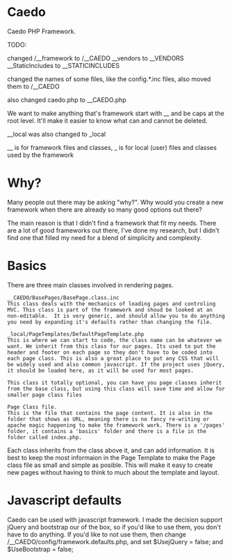 # Caedo
Caedo PHP Framework.

TODO: 

changed /__framework to /__CAEDO
__vendors to __VENDORS
__StaticIncludes to __STATICINCLUDES

changed the names of some files, like the config.*.inc files, also moved them to /__CAEDO

also changed caedo.php to __CAEDO.php

We want to make anything that's framework start with __ and be caps at the root level.  It'll make it easier to know what can and cannot be deleted.

__local was also changed to _local

__ is for framework files and classes, _ is for local (user) files and classes used by the framework



# Why?

Many people out there may be asking "why?". Why would you create a new
framework when there are already so many good options out there?

The main reason is that I didn't find a framework that fit my needs.  There are a lot of good frameworks out there, I've done my research, but I didn't find one that filled my need for a blend of simplicity and complexity.


# Basics
There are three main classes involved in rendering pages.
	
	__CAEDO/BasePages/BasePage.class.inc 
	This class deals with the mechanics of loading pages and controling MVC. This class is part of the framework and shoud be looked at an non-editable.  It is very generic, and should allow you to do anything you need by expanding it's defaults rather than changing the file.
	
	_local/PageTemplates/DefaultPageTemplate.php
	This is where we can start to code, the class name can be whatever we want. We inherit from this class for our pages. Its used to put the header and footer on each page so they don't have to be coded into each page class. This is also a great place to put any CSS that will be widely used and also common javascript. If the project uses jQuery, it should be loaded here, as it will be used for most pages. 
	
	This class it totally optional, you can have you page classes inherit from the base class, but using this class will save time and allow for smaller page class files
	
	Page Class file.
	This is the file that contains the page content. It is also in the folder that shows as URL, meaning there is no fancy re-writing or apache magic happening to make the framework work. There is a '/pages' folder, it contains a 'basics' folder and there is a file in the folder called index.php.
	
Each class inherits from the class above it, and can add information.  It is best to keep the most informaion in the Page Template to make the Page class file as small and simple as posible.  This will make it easy to create new pages without having to think to much about the template and layout.


# Javascript defaults

Caedo can be used with javascript framework.  I made the decision support jQuery and bootstrap our of the box, so if you'd like to use them, you don't have to do anything.  If you'd like to not use them, then change /__CAEDO/config/framework.defaults.php, and set $UsejQuery = false; and $UseBootstrap = false;



